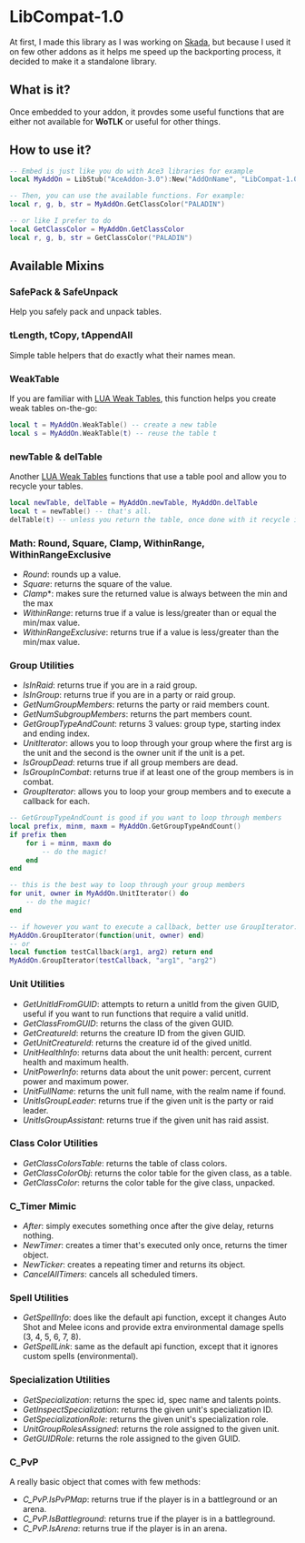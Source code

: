 # LibCompat-1.0

At first, I made this library as I was working on [Skada](https://github.com/bkader/Skada-WoTLK), but because I used it on few other addons as it helps me speed up the backporting process, it decided to make it a standalone library.

## What is it?

Once embedded to your addon, it provdes some useful functions that are either not available for **WoTLK** or useful for other things.

## How to use it?

```lua
-- Embed is just like you do with Ace3 libraries for example
local MyAddOn = LibStub("AceAddon-3.0"):New("AddOnName", "LibCompat-1.0")

-- Then, you can use the available functions. For example:
local r, g, b, str = MyAddOn.GetClassColor("PALADIN")

-- or like I prefer to do
local GetClassColor = MyAddOn.GetClassColor
local r, g, b, str = GetClassColor("PALADIN")

```

## Available Mixins

### SafePack & SafeUnpack

Help you safely pack and unpack tables.

### tLength, tCopy, tAppendAll

Simple table helpers that do exactly what their names mean.

### WeakTable

If you are familiar with [LUA Weak Tables](https://www.lua.org/pil/17.html), this function helps you create weak tables on-the-go:

```lua
local t = MyAddOn.WeakTable() -- create a new table
local s = MyAddOn.WeakTable(t) -- reuse the table t
```

### newTable & delTable

Another [LUA Weak Tables](https://www.lua.org/pil/17.html) functions that use a table pool and allow you to recycle your tables.

```lua
local newTable, delTable = MyAddOn.newTable, MyAddOn.delTable
local t = newTable() -- that's all.
delTable(t) -- unless you return the table, once done with it recycle it.

```

### Math: Round, Square, Clamp, WithinRange, WithinRangeExclusive

- *Round*: rounds up a value.
- *Square*: returns the square of the value.
- *Clamp**: makes sure the returned value is always between the min and the max
- *WithinRange*: returns true if a value is less/greater than or equal the min/max value.
- *WithinRangeExclusive*: returns true if a value is less/greater than the min/max value.

### Group Utilities

- *IsInRaid*: returns true if you are in a raid group.
- *IsInGroup*: returns true if you are in a party or raid group.
- *GetNumGroupMembers*: returns the party or raid members count.
- *GetNumSubgroupMembers*: returns the part members count.
- *GetGroupTypeAndCount*: returns 3 values: group type, starting index and ending index.
- *UnitIterator*: allows you to loop through your group where the first arg is the unit and the second is the owner unit if the unit is a pet.
- *IsGroupDead*: returns true if all group members are dead.
- *IsGroupInCombat*: returns true if at least one of the group members is in combat.
- *GroupIterator*: allows you to loop your group members and to execute a callback for each.

```lua
-- GetGroupTypeAndCount is good if you want to loop through members
local prefix, minm, maxm = MyAddOn.GetGroupTypeAndCount()
if prefix then
	for i = minm, maxm do
		-- do the magic!
	end
end

-- this is the best way to loop through your group members
for unit, owner in MyAddOn.UnitIterator() do
	-- do the magic!
end

-- if however you want to execute a callback, better use GroupIterator:
MyAddOn.GroupIterator(function(unit, owner) end)
-- or
local function testCallback(arg1, arg2) return end
MyAddOn.GroupIterator(testCallback, "arg1", "arg2")
```

### Unit Utilities

- *GetUnitIdFromGUID*: attempts to return a unitId from the given GUID, useful if you want to run functions that require a valid unitId.
- *GetClassFromGUID*: returns the class of the given GUID.
- *GetCreatureId*: returns the creature ID from the given GUID.
- *GetUnitCreatureId*: returns the creature id of the gived unitId.
- *UnitHealthInfo*: returns data about the unit health: percent, current health and maximum health.
- *UnitPowerInfo*: returns data about the unit power: percent, current power and maximum power.
- *UnitFullName*: returns the unit full name, with the realm name if found.
- *UnitIsGroupLeader*: returns true if the given unit is the party or raid leader.
- *UnitIsGroupAssistant*: returns true if the given unit has raid assist.

### Class Color Utilities

- *GetClassColorsTable*: returns the table of class colors.
- *GetClassColorObj*: returns the color table for the given class, as a table.
- *GetClassColor*: returns the color table for the give class, unpacked.

### C_Timer Mimic

- *After*: simply executes something once after the give delay, returns nothing.
- *NewTimer*: creates a timer that's executed only once, returns the timer object.
- *NewTicker*: creates a repeating timer and returns its object.
- *CancelAllTimers*: cancels all scheduled timers.

### Spell Utilities

- *GetSpellInfo*: does like the default api function, except it changes Auto Shot and Melee icons and provide extra environmental damage spells (3, 4, 5, 6, 7, 8).
- *GetSpellLink*: same as the default api function, except that it ignores custom spells (environmental).

### Specialization Utilities

- *GetSpecialization*: returns the spec id, spec name and talents points.
- *GetInspectSpecialization*: returns the given unit's specialization ID.
- *GetSpecializationRole*: returns the given unit's specialization role.
- *UnitGroupRolesAssigned*: returns the role assigned to the given unit.
- *GetGUIDRole*: returns the role assigned to the given GUID.

### C_PvP

A really basic object that comes with few methods:

- *C_PvP.IsPvPMap*: returns true if the player is in a battleground or an arena.
- *C_PvP.IsBattleground*: returns true if the player is in a battleground.
- *C_PvP.IsArena*: returns true if the player is in an arena.